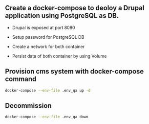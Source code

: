 ## Create a docker-compose to deoloy a Drupal application using PostgreSQL as DB.
- Drupal is exposed at port 8080

- Setup password for PostgreSQL DB
- Create a network for both container
- Persist data of both container by using Volume


## Provision cms system with docker-compose command

```bash
docker-compose --env-file .env_qa up -d
```


## Decommission 
```bash
docker-compose --env-file .env_qa down
```